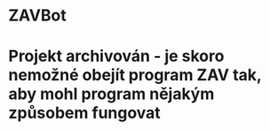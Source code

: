 # ZAVBot
 
# Projekt archivován - je skoro nemožné obejít program ZAV tak, aby mohl program nějakým způsobem fungovat
